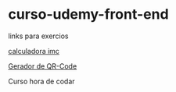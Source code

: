 # curso-udemy-front-end
links para exercios 

<a href="https://jabess7.github.io/curso-udemy-front-end/JavaScript/14_CALCULADORA_IMC/index">calculadora imc</a>

<a href="https://jabess7.github.io/curso-udemy-front-end/JavaScript/12_GERADOR_QR/index">Gerador de QR-Code</a>


 Curso hora de codar
